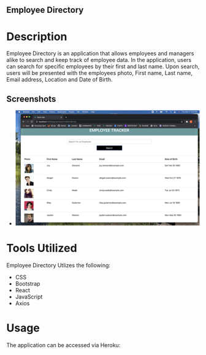 ## Employee Directory


# Description
Employee Directory is an application that allows employees and managers alike to search and keep track of employee data. In the application, users can search for specific employees by their first and last name. Upon search, users will be presented with the employees photo, First name, Last name, Email address, Location and Date of Birth.

## Screenshots
- ![Front page](public/ss1.png)	


# Tools Utilized 
Employee Directory Utlizes the following:

- CSS
- Bootstrap
- React
- JavaScript
- Axios

# Usage 
The application can be accessed via Heroku:





